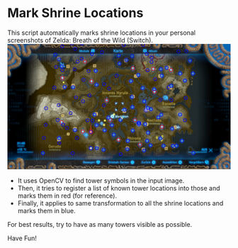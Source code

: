 # Mark Shrine Locations
This script automatically marks shrine locations in your personal screenshots of Zelda: Breath of the Wild (Switch).
![example image](./2020122903145500_s_with_markers.png)

* It uses OpenCV to find tower symbols in the input image.
* Then, it tries to register a list of known tower locations into those and marks them in red (for reference).
* Finally, it applies to same transformation to all the shrine locations and marks them in blue.

For best results, try to have as many towers visible as possible.

Have Fun!
